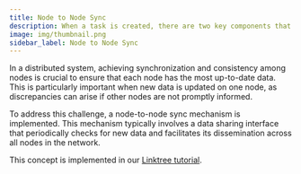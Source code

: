 ```yaml
---
title: Node to Node Sync
description: When a task is created, there are two key components that must be uploaded to the Koii Network to initiate the task.
image: img/thumbnail.png
sidebar_label: Node to Node Sync
---
```


In a distributed system, achieving synchronization and consistency among nodes is crucial to ensure that each node has the most up-to-date data. This is particularly important when new data is updated on one node, as discrepancies can arise if other nodes are not promptly informed.

To address this challenge, a node-to-node sync mechanism is implemented. This mechanism typically involves a data sharing interface that periodically checks for new data and facilitates its dissemination across all nodes in the network.

This concept is implemented in our [Linktree tutorial](/quickstart/linktree/intro).
